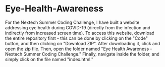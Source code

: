# Eye-Health-Awareness
For the Nextech Summer Coding Challenge, I have built a website addressing eye health during COVID-19 (directly from the infection and indirectly from increased screen time). To access this website, download the entire repository first - this can be done by clicking on the "Code" button, and then clicking on "Download ZIP". After downloading it, click and open the zip file. Then, open the folder named "Eye Health Awareness - Nextech Summer Coding Challenge." Finally, navigate inside the folder, and simply click on the file named "index.html."
